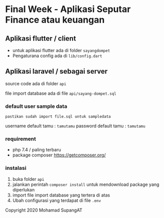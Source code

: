 # Final Week - Aplikasi Seputar Finance atau keuangan

## Aplikasi flutter / client

- untuk aplikasi flutter ada di folder `sayangdompet`
- Pengaturana config ada di `lib/config.dart`

## Aplikasi laravel / sebagai server

source code ada di folder `api`

file import database ada di file `api/sayang-dompet.sql`

### default user sample data

`pastikan sudah import file.sql untuk sampledata`

username default tamu : `tamutamu`
password default tamu : `tamutamu`

### requirement

- php 7.4 / paling terbaru
- package composer https://getcomposer.org/

### instalasi

1. buka folder `api`
2. jalankan perintah `composer install` untuk mendownload package yang diperlukan
3. import file import database yang tertera di atas
4. Ubah configurasi yang terdapat di file `.env`

Copyright 2020 Mohamad SupangAT
